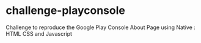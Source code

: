 # challenge-playconsole
Challenge to reproduce the Google Play Console About Page using Native : HTML CSS and Javascript 
